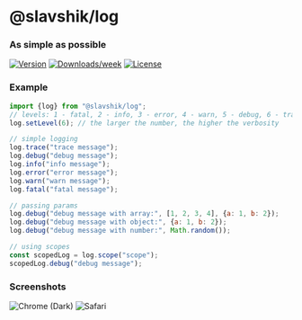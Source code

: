 # @slavshik/log
### As simple as possible
[![Version](https://img.shields.io/npm/v/tinylog.svg)](https://npmjs.org/package/tinylog)
[![Downloads/week](https://img.shields.io/npm/dw/tinylog.svg)](https://npmjs.org/package/tinylog)
[![License](https://img.shields.io/npm/l/tinylog.svg)](https://github.com/alex-slv4/tinylog/blob/main/package.json)
### Example

```js
import {log} from "@slavshik/log";
// levels: 1 - fatal, 2 - info, 3 - error, 4 - warn, 5 - debug, 6 - trace (default is 2)
log.setLevel(6); // the larger the number, the higher the verbosity

// simple logging
log.trace("trace message");
log.debug("debug message");
log.info("info message");
log.error("error message");
log.warn("warn message");
log.fatal("fatal message");

// passing params
log.debug("debug message with array:", [1, 2, 3, 4], {a: 1, b: 2});
log.debug("debug message with object:", {a: 1, b: 2});
log.debug("debug message with number:", Math.random());

// using scopes
const scopedLog = log.scope("scope");
scopedLog.debug("debug message");
```
### Screenshots
<img src="https://i.ibb.co/d4k8FPM/logger-chrome.png" alt="Chrome (Dark)" />
<img src="https://i.ibb.co/rGB0NXf/logger-safari.png" alt="Safari" />
